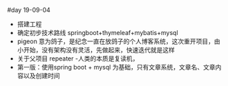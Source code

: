 #day  19-09-04
* 搭建工程
* 确定初步技术路线  springboot+thymeleaf+mybatis+mysql
* pigeon 意为鸽子，是纪念一直在放鸽子的个人博客系统，这次重开项目，由小开始，没有架构没有灵活，先做起来，快速迭代就是这样
* 关于父项目 repeater -人类的本质是复读机，
* 第一版：使用spring boot + mysql 为基础，只有文章系统，文章名、文章内容以及创建时间 
